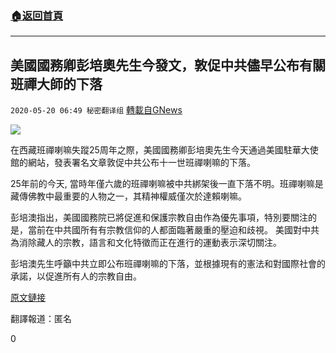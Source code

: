 ###  [:house:返回首頁](https://github.com/ourhimalayas/txt)
---

## 美國國務卿彭培奧先生今發文，敦促中共儘早公布有關班禪大師的下落
`2020-05-20 06:49 秘密翻译组` [轉載自GNews](https://gnews.org/zh-hant/207937/)

![](https://s3.amazonaws.com/gnews-media-offload/wp-content/uploads/2020/05/18112912/%E4%B8%AD%E5%85%B1%E5%9B%BD%E5%AE%B6%E5%AA%92%E4%BD%93%E5%AF%B9%E7%BE%8E%E5%9B%BD%E4%BA%BA%E7%9A%84%E6%94%BB%E5%87%BB%E6%98%BE%E7%A4%BA%E4%BA%86%E5%85%B1%E4%BA%A7%E5%85%9A%E7%9A%84%E6%87%A6%E5%BC%B1%E6%97%A0%E8%83%BD.jpg)

在西藏班禪喇嘛失蹤25周年之際，美國國務卿彭培奧先生今天通過美國駐華大使館的網站，發表署名文章敦促中共公布十一世班禪喇嘛的下落。

25年前的今天, 當時年僅六歲的班禪喇嘛被中共綁架後一直下落不明。班禪喇嘛是藏傳佛教中最重要的人物之一，其精神權威僅次於達賴喇嘛。

彭培澳指出，美國國務院已將促進和保護宗教自由作為優先事項，特別要關注的是，當前在中共國所有有宗教信仰的人都面臨著嚴重的壓迫和歧視。 美國對中共為消除藏人的宗教，語言和文化特徵而正在進行的運動表示深切關注。

彭培澳先生呼籲中共立即公布班禪喇嘛的下落，並根據現有的憲法和對國際社會的承諾，以促進所有人的宗教自由。

[原文鏈接](https://china.usembassy-china.org.cn/25th-anniversary-of-the-panchen-lamas-disappearance/)

翻譯報道：匿名

0
